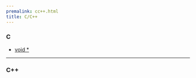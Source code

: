 ```yaml
---
premalink: cc++.html
title: C/C++
---
```


### C

- [void *](./generalpointer.html) 







---------------

### C++